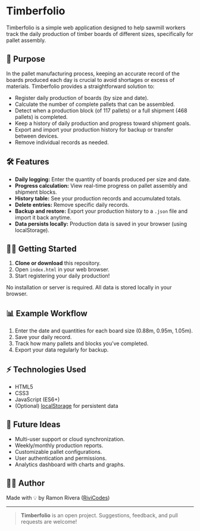 # Timberfolio

Timberfolio is a simple web application designed to help sawmill workers track the daily production of timber boards of different sizes, specifically for pallet assembly.

## 🚀 Purpose

In the pallet manufacturing process, keeping an accurate record of the boards produced each day is crucial to avoid shortages or excess of materials. Timberfolio provides a straightforward solution to:

- Register daily production of boards (by size and date).
- Calculate the number of complete pallets that can be assembled.
- Detect when a production block (of 117 pallets) or a full shipment (468 pallets) is completed.
- Keep a history of daily production and progress toward shipment goals.
- Export and import your production history for backup or transfer between devices.
- Remove individual records as needed.

## 🛠️ Features

- **Daily logging:** Enter the quantity of boards produced per size and date.
- **Progress calculation:** View real-time progress on pallet assembly and shipment blocks.
- **History table:** See your production records and accumulated totals.
- **Delete entries:** Remove specific daily records.
- **Backup and restore:** Export your production history to a `.json` file and import it back anytime.
- **Data persists locally:** Production data is saved in your browser (using localStorage).

## 👨‍💻 Getting Started

1. **Clone or download** this repository.
2. Open `index.html` in your web browser.
3. Start registering your daily production!

No installation or server is required. All data is stored locally in your browser.

## 📊 Example Workflow

1. Enter the date and quantities for each board size (0.88m, 0.95m, 1.05m).
2. Save your daily record.
3. Track how many pallets and blocks you’ve completed.
4. Export your data regularly for backup.

## ⚡ Technologies Used

- HTML5
- CSS3
- JavaScript (ES6+)
- (Optional) [localStorage](https://developer.mozilla.org/en-US/docs/Web/API/Window/localStorage) for persistent data

## 📝 Future Ideas

- Multi-user support or cloud synchronization.
- Weekly/monthly production reports.
- Customizable pallet configurations.
- User authentication and permissions.
- Analytics dashboard with charts and graphs.

## 🙋‍♂️ Author

Made with 💡 by Ramon Rivera ([RiviCodes](https://github.com/RiviCodes))

---

> **Timberfolio** is an open project. Suggestions, feedback, and pull requests are welcome!
